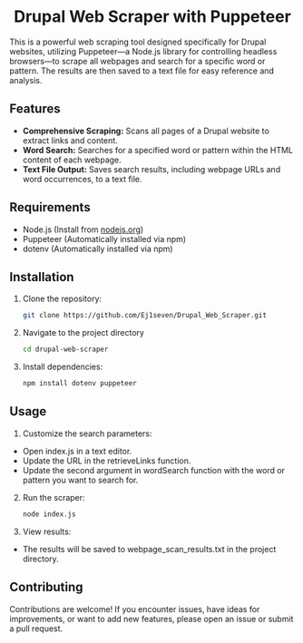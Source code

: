 # <div align="center">Drupal Web Scraper with Puppeteer</div>

This is a powerful web scraping tool designed specifically for Drupal websites, utilizing Puppeteer—a Node.js library for controlling headless browsers—to scrape all webpages and search for a specific word or pattern. The results are then saved to a text file for easy reference and analysis.

## Features

- **Comprehensive Scraping:** Scans all pages of a Drupal website to extract links and content.
- **Word Search:** Searches for a specified word or pattern within the HTML content of each webpage.
- **Text File Output:** Saves search results, including webpage URLs and word occurrences, to a text file.

## Requirements

- Node.js (Install from [nodejs.org](https://nodejs.org/))
- Puppeteer (Automatically installed via npm)
- dotenv (Automatically installed via npm)

## Installation

1. Clone the repository:
   ```bash
   git clone https://github.com/Ej1seven/Drupal_Web_Scraper.git
   
2. Navigate to the project directory
    ```bash
   cd drupal-web-scraper
    
4. Install dependencies:
    ```bash
   npm install dotenv puppeteer

## Usage

1. Customize the search parameters:
  - Open index.js in a text editor.
  - Update the URL in the retrieveLinks function.
  - Update the second argument in wordSearch function with the word or pattern you want to search for.

2. Run the scraper:
   ```bash
   node index.js

3. View results:
  - The results will be saved to webpage_scan_results.txt in the project directory.

## Contributing
Contributions are welcome! If you encounter issues, have ideas for improvements, or want to add new features, please open an issue or submit a pull request.

   
